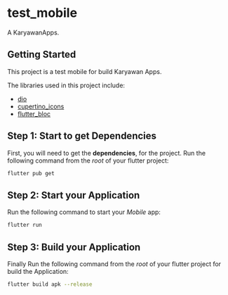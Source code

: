 # test_mobile

A KaryawanApps.

## Getting Started

This project is a test mobile for build Karyawan Apps.

The libraries used in this project include:

- [dio](https://pub.dev/packages/dio) 
- [cupertino_icons](https://pub.dev/packages/cupertino_icons)
- [flutter_bloc](https://pub.dev/packages/flutter_bloc)

## Step 1: Start to get Dependencies

First, you will need to get the **dependencies**, for the project. 
Run the following command from the _root_ of your flutter project:

```bash
flutter pub get
```

## Step 2: Start your Application
Run the following command to start your _Mobile_ app:

```bash
flutter run
```

## Step 3: Build your Application
Finally Run the following command from the _root_ of your flutter project for build the Application:

```bash
flutter build apk --release
```

